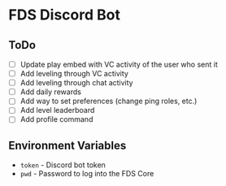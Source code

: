 # FDS Discord Bot

## ToDo
- [ ] Update play embed with VC activity of the user who sent it
- [ ] Add leveling through VC activity
- [ ] Add leveling through chat activity
- [ ] Add daily rewards
- [ ] Add way to set preferences (change ping roles, etc.)
- [ ] Add level leaderboard
- [ ] Add profile command

## Environment Variables
- `token` - Discord bot token
- `pwd` - Password to log into the FDS Core